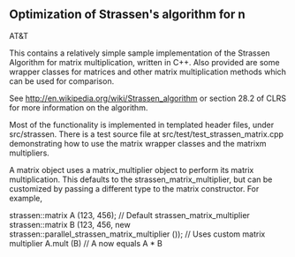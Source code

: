 ## Optimization of Strassen's algorithm for n

AT&T

This contains a relatively simple sample implementation of the Strassen Algorithm for matrix multiplication, written in C++. Also provided are some wrapper classes for matrices and other matrix multiplication methods which can be used for comparison.

See http://en.wikipedia.org/wiki/Strassen_algorithm or section 28.2 of CLRS for more information on the algorithm.

Most of the functionality is implemented in templated header files, under src/strassen. There is a test source file at src/test/test_strassen_matrix.cpp demonstrating how to use the matrix wrapper classes and the matrixm multipliers.

A matrix<T> object uses a matrix_multiplier<T> object to perform its matrix multiplication. This defaults to the strassen_matrix_multiplier<T>, but can be customized by passing a different type to the matrix constructor. For example,

strassen::matrix<int> A (123, 456); // Default strassen_matrix_multiplier<int>
strassen::matrix<int> B (123, 456, new strassen::parallel_strassen_matrix_multiplier<int> ()); // Uses custom matrix multiplier
A.mult (B) // A now equals A * B
